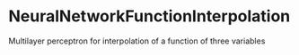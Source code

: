 # NeuralNetworkFunctionInterpolation
 Multilayer perceptron for interpolation of a function of three variables
